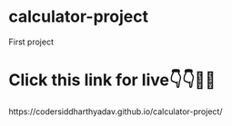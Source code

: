 # calculator-project
First project
<h1>Click this link for live👇👇🙋🤔</h1>
https://codersiddharthyadav.github.io/calculator-project/
